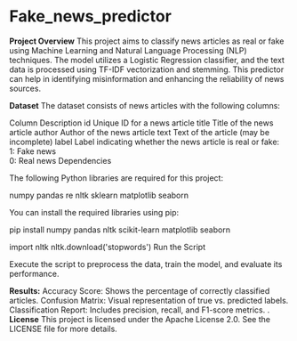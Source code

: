 # Fake_news_predictor
**Project Overview**
This project aims to classify news articles as real or fake using Machine Learning and Natural Language Processing (NLP) techniques. The model utilizes a Logistic Regression classifier, and the text data is processed using TF-IDF vectorization and stemming. This predictor can help in identifying misinformation and enhancing the reliability of news sources.

**Dataset**
The dataset consists of news articles with the following columns:

Column	Description
id	Unique ID for a news article
title	Title of the news article
author	Author of the news article
text	Text of the article (may be incomplete)
label	Label indicating whether the news article is real or fake: <br> 1: Fake news <br> 0: Real news
Dependencies

The following Python libraries are required for this project:

numpy
pandas
re
nltk
sklearn
matplotlib
seaborn

You can install the required libraries using pip:

pip install numpy pandas nltk scikit-learn matplotlib seaborn

import nltk
nltk.download('stopwords')
Run the Script

Execute the script to preprocess the data, train the model, and evaluate its performance.

**Results:**
Accuracy Score: Shows the percentage of correctly classified articles.
Confusion Matrix: Visual representation of true vs. predicted labels.
Classification Report: Includes precision, recall, and F1-score metrics.
.
**License**
This project is licensed under the Apache License 2.0. See the LICENSE file for more details.

